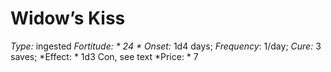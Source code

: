 ﻿---
name: Widow’s Kiss
type: ingested
fortitude: 24
onset: 1d4 days
frequency: 1/day
effect:
  "1d3 Con, see text"
cure: 3 saves
price: 7
---

# Widow’s Kiss
 *Type:* ingested
*Fortitude: * 24 * Onset:* 1d4 days;  *Frequency*: 1/day;  *Cure:* 3 saves; 
*Effect: * 1d3 Con, see text
*Price: * 7